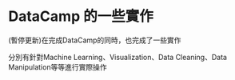 # DataCamp 的一些實作

(暫停更新)在完成DataCamp的同時，也完成了一些實作

分別有針對Machine Learning、Visualization、Data Cleaning、Data Manipulation等等進行實際操作
